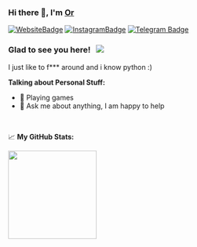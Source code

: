 ### Hi there 👋, I'm <a href="https://github.com/idcmkg2" target="_blank">Or</a> 

[![WebsiteBadge](https://img.shields.io/badge/Website-3b5998?style=flat-square&logo=google-chrome&logoColor=white)](https://icdmkg2.github.io/) [![InstagramBadge](https://img.shields.io/badge/-Instagram-e4405f?style=flat-square&logo=Instagram&logoColor=white)](https://instagram.com/icdmkg/) [![Telegram Badge](https://img.shields.io/badge/-Telegram-0088cc?style=flat-square&logo=Telegram&logoColor=white)](https://t.me/icdmkg)

### Glad to see you here! &nbsp; ![](https://visitor-badge.glitch.me/badge?page_id=icdmkg2.icdmkg)

I just like to f*** around and i know python :)

**Talking about Personal Stuff:**

- 🚀 Playing games
- 💬 Ask me about anything, I am happy to help

</br>


📈 **My GitHub Stats:**


<img height="180em" src="https://github-readme-stats.vercel.app/api?username=icdmkg2&show_icons=true&hide_border=true&&count_private=true&include_all_commits=true" />
</p>





